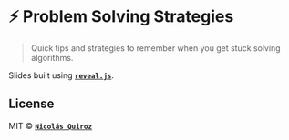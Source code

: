 # :zap: Problem Solving Strategies

> Quick tips and strategies to remember when you get stuck solving algorithms. 

Slides built using **[`reveal.js`](https://github.com/hakimel/reveal.js)**.

## License

MIT © **[`Nicolás Quiroz`](https://nicolasquiroz.com)**
